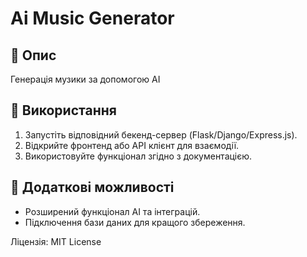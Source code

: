 # Ai Music Generator

## 📌 Опис
Генерація музики за допомогою AI

## 🚀 Використання
1. Запустіть відповідний бекенд-сервер (Flask/Django/Express.js).
2. Відкрийте фронтенд або API клієнт для взаємодії.
3. Використовуйте функціонал згідно з документацією.

## 🔧 Додаткові можливості
- Розширений функціонал AI та інтеграцій.
- Підключення бази даних для кращого збереження.

Ліцензія: MIT License
